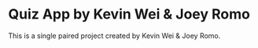 # Quiz App by Kevin Wei & Joey Romo

This is a single paired project created by Kevin Wei & Joey Romo.
